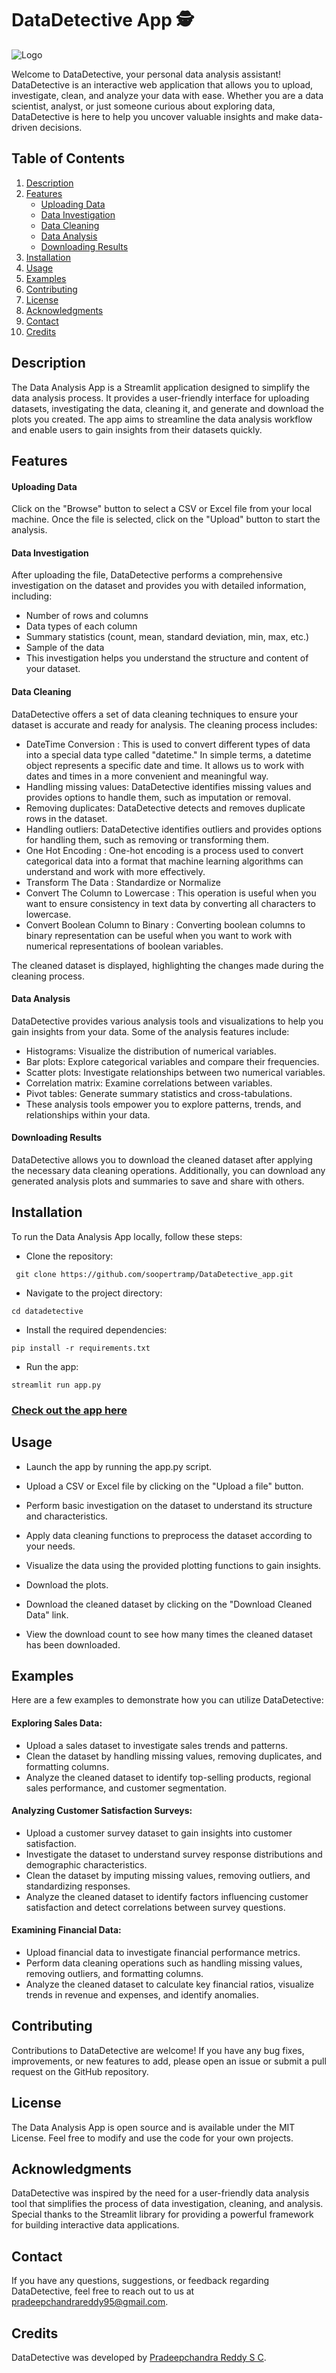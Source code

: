 # DataDetective App :detective:

![Logo](1.jpeg)

Welcome to DataDetective, your personal data analysis assistant! DataDetective is an interactive web application that allows you to upload, investigate, clean, and analyze your data with ease. Whether you are a data scientist, analyst, or just someone curious about exploring data, DataDetective is here to help you uncover valuable insights and make data-driven decisions.

## Table of Contents

1. [Description](https://github.com/soopertramp/DataDetective_app#description)
2. [Features](https://github.com/soopertramp/DataDetective_app#features)
   - [Uploading Data](https://github.com/soopertramp/DataDetective_app#features)
   - [Data Investigation](https://github.com/soopertramp/DataDetective_app#data-investigation)
   - [Data Cleaning](https://github.com/soopertramp/DataDetective_app#data-cleaning)
   - [Data Analysis](https://github.com/soopertramp/DataDetective_app#data-analysis)
   - [Downloading Results](https://github.com/soopertramp/DataDetective_app#downloading-results)
4. [Installation](https://github.com/soopertramp/DataDetective_app#installation)
5. [Usage](https://github.com/soopertramp/DataDetective_app#usage)
6. [Examples](https://github.com/soopertramp/DataDetective_app#examples)
7. [Contributing](https://github.com/soopertramp/DataDetective_app#contributing)
8. [License](https://github.com/soopertramp/DataDetective_app#license)
9. [Acknowledgments](https://github.com/soopertramp/DataDetective_app#acknowledgments)
10. [Contact](https://github.com/soopertramp/DataDetective_app#contact)
11. [Credits](https://github.com/soopertramp/DataDetective_app#credits)

## Description
The Data Analysis App is a Streamlit application designed to simplify the data analysis process. It provides a user-friendly interface for uploading datasets, investigating the data, cleaning it, and generate and download the plots you created. The app aims to streamline the data analysis workflow and enable users to gain insights from their datasets quickly.

## Features

#### Uploading Data

Click on the "Browse" button to select a CSV or Excel file from your local machine.
Once the file is selected, click on the "Upload" button to start the analysis.

#### Data Investigation

After uploading the file, DataDetective performs a comprehensive investigation on the dataset and provides you with detailed information, including:
-  Number of rows and columns
-  Data types of each column
-  Summary statistics (count, mean, standard deviation, min, max, etc.)
-  Sample of the data
-  This investigation helps you understand the structure and content of your dataset.

#### Data Cleaning

DataDetective offers a set of data cleaning techniques to ensure your dataset is accurate and ready for analysis. The cleaning process includes:

-  DateTime Conversion : This is used to convert different types of data into a special data type called "datetime." In simple terms, a datetime object represents a specific date and time. It allows us to work with dates and times in a more convenient and meaningful way.
-  Handling missing values: DataDetective identifies missing values and provides options to handle them, such as imputation or removal.
-  Removing duplicates: DataDetective detects and removes duplicate rows in the dataset.
-  Handling outliers: DataDetective identifies outliers and provides options for handling them, such as removing or transforming them.
-  One Hot Encoding : One-hot encoding is a process used to convert categorical data into a format that machine learning algorithms can understand and work with more effectively.
-  Transform The Data : Standardize or Normalize
-  Convert The Column to Lowercase : This operation is useful when you want to ensure consistency in text data by converting all characters to lowercase.
-  Convert Boolean Column to Binary : Converting boolean columns to binary representation can be useful when you want to work with numerical representations of boolean variables.

The cleaned dataset is displayed, highlighting the changes made during the cleaning process.

#### Data Analysis
DataDetective provides various analysis tools and visualizations to help you gain insights from your data. Some of the analysis features include:

-  Histograms: Visualize the distribution of numerical variables.
-  Bar plots: Explore categorical variables and compare their frequencies.
-  Scatter plots: Investigate relationships between two numerical variables.
-  Correlation matrix: Examine correlations between variables.
-  Pivot tables: Generate summary statistics and cross-tabulations.
-  These analysis tools empower you to explore patterns, trends, and relationships within your data.

#### Downloading Results
DataDetective allows you to download the cleaned dataset after applying the necessary data cleaning operations. Additionally, you can download any generated analysis plots and summaries to save and share with others.

## Installation
To run the Data Analysis App locally, follow these steps:

- Clone the repository:

``` git clone https://github.com/soopertramp/DataDetective_app.git```

- Navigate to the project directory:

``` cd datadetective ```

- Install the required dependencies:

``` pip install -r requirements.txt ```

- Run the app:

```streamlit run app.py ```

### [Check out the app here](https://datadetective.streamlit.app/)

## Usage

- Launch the app by running the app.py script.

- Upload a CSV or Excel file by clicking on the "Upload a file" button.

- Perform basic investigation on the dataset to understand its structure and characteristics.

- Apply data cleaning functions to preprocess the dataset according to your needs.

- Visualize the data using the provided plotting functions to gain insights.

- Download the plots.

- Download the cleaned dataset by clicking on the "Download Cleaned Data" link.

- View the download count to see how many times the cleaned dataset has been downloaded.

## Examples
Here are a few examples to demonstrate how you can utilize DataDetective:

#### Exploring Sales Data:

-  Upload a sales dataset to investigate sales trends and patterns.
-  Clean the dataset by handling missing values, removing duplicates, and formatting columns.
-  Analyze the cleaned dataset to identify top-selling products, regional sales performance, and customer segmentation.

#### Analyzing Customer Satisfaction Surveys:

-  Upload a customer survey dataset to gain insights into customer satisfaction.
-  Investigate the dataset to understand survey response distributions and demographic characteristics.
-  Clean the dataset by imputing missing values, removing outliers, and standardizing responses.
-  Analyze the cleaned dataset to identify factors influencing customer satisfaction and detect correlations between survey questions.

#### Examining Financial Data:

-  Upload financial data to investigate financial performance metrics.
-  Perform data cleaning operations such as handling missing values, removing outliers, and formatting columns.
-  Analyze the cleaned dataset to calculate key financial ratios, visualize trends in revenue and expenses, and identify anomalies.

## Contributing
Contributions to DataDetective are welcome! If you have any bug fixes, improvements, or new features to add, please open an issue or submit a pull request on the GitHub repository.

## License
The Data Analysis App is open source and is available under the MIT License. Feel free to modify and use the code for your own projects.

## Acknowledgments

DataDetective was inspired by the need for a user-friendly data analysis tool that simplifies the process of data investigation, cleaning, and analysis.
Special thanks to the Streamlit library for providing a powerful framework for building interactive data applications.

## Contact

If you have any questions, suggestions, or feedback regarding DataDetective, feel free to reach out to us at pradeepchandrareddy95@gmail.com.

## Credits

DataDetective was developed by [Pradeepchandra Reddy S C](https://www.linkedin.com/in/pradeepchandra-reddy-s-c/).
